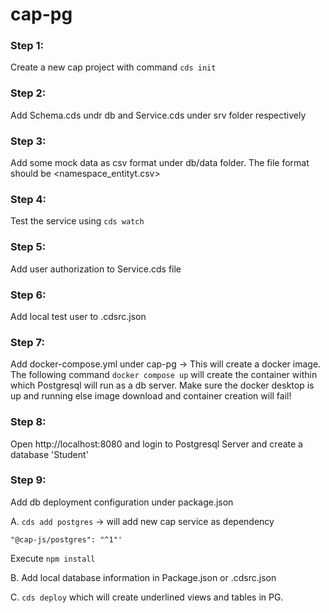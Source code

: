 # cap-pg

### Step 1: 
Create a new cap project with command `cds init`

### Step 2:
Add Schema.cds undr db and Service.cds under srv folder respectively 

### Step 3:
Add some mock data as csv format under db/data folder. The file format should be <namespace_entityt.csv>

### Step 4:
Test the service using `cds watch`

### Step 5:
Add user authorization to Service.cds file

### Step 6:
Add local test user to .cdsrc.json

### Step 7:
Add docker-compose.yml under cap-pg -> This will create a docker image. The following command `docker compose up` will create the container within which Postgresql will run as a db server. Make sure the docker desktop is up and running else image download and container creation will fail!

### Step 8: 

Open http://localhost:8080  and login to Postgresql Server and create a database 'Student'

### Step 9:
Add db deployment configuration under package.json

A. `cds add postgres` -> will add new cap service as dependency
```josn
"@cap-js/postgres": "^1"'
```
Execute `npm install`

B. Add local database information in Package.json or .cdsrc.json

C. `cds deploy` which will create underlined views and tables in PG.
